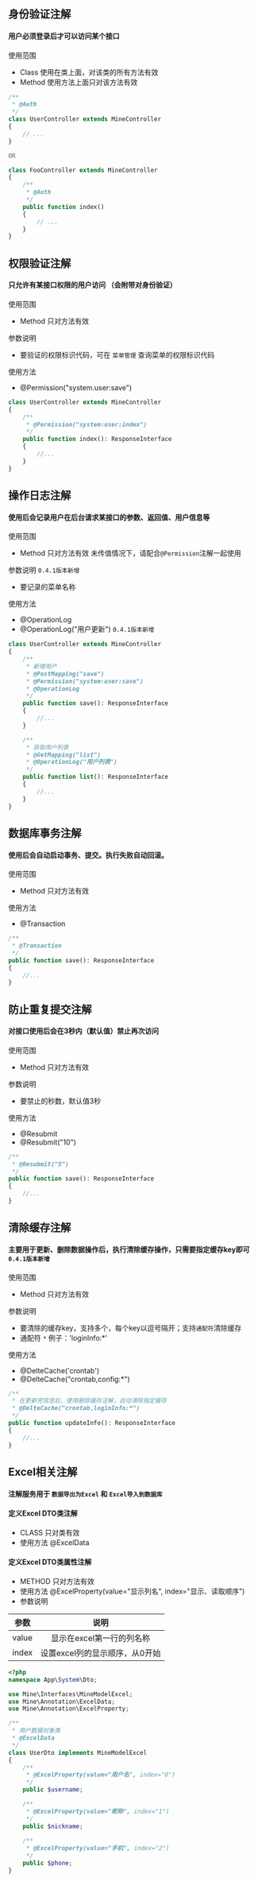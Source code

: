 ## 身份验证注解

#### 用户必须登录后才可以访问某个接口

使用范围
- Class   使用在类上面，对该类的所有方法有效
- Method  使用方法上面只对该方法有效

```php
/**
 * @Auth
 */
class UserController extends MineController
{
    // ...    
}

OR

class FooController extends MineController
{
    /**
     * @Auth
     */
    public function index()
    {
        // ...
    }
}
```

## 权限验证注解

#### 只允许有某接口权限的用户访问 （会附带对身份验证）

使用范围
- Method  只对方法有效

参数说明
- 要验证的权限标识代码，可在 `菜单管理` 查询菜单的权限标识代码

使用方法
- @Permission("system.user:save")

```php
class UserController extends MineController
{
    /**
     * @Permission("system:user:index")
     */
    public function index(): ResponseInterface
    {
        //...
    }
}
```

## 操作日志注解

#### 使用后会记录用户在后台请求某接口的参数、返回值、用户信息等

使用范围
- Method  只对方法有效 未传值情况下，请配合`@Permission`注解一起使用

参数说明 `0.4.1版本新增`
- 要记录的菜单名称

使用方法
- @OperationLog
- @OperationLog("用户更新")  `0.4.1版本新增`

```php
class UserController extends MineController
{
    /**
     * 新增用户
     * @PostMapping("save")
     * @Permission("system:user:save")
     * @OperationLog
     */
    public function save(): ResponseInterface
    {
        //...
    }

    /**
     * 获取用户列表
     * @GetMapping("list")
     * @OperationLog("用户列表")
     */
    public function list(): ResponseInterface
    {
        //...
    }
}
```


## 数据库事务注解

#### 使用后会自动启动事务、提交。执行失败自动回滚。

使用范围
- Method  只对方法有效

使用方法
- @Transaction

```php
/**
 * @Transaction
 */
public function save(): ResponseInterface
{
    //...
}
```


## 防止重复提交注解

#### 对接口使用后会在3秒内（默认值）禁止再次访问

使用范围
- Method  只对方法有效

参数说明
- 要禁止的秒数，默认值3秒

使用方法
- @Resubmit
- @Resubmit("10")

```php
/**
 * @Resubmit("5")
 */
public function save(): ResponseInterface
{
    //...
}
```

## 清除缓存注解

#### 主要用于更新、删除数据操作后，执行清除缓存操作，只需要指定缓存key即可 `0.4.1版本新增`

使用范围
- Method  只对方法有效

参数说明
- 要清除的缓存key，支持多个，每个key以逗号隔开；支持`通配符`清除缓存
- 通配符 `*` 例子：'loginInfo:*'

使用方法
- @DelteCache('crontab')
- @DelteCache("crontab,config:*")

```php
/**
 * 在更新完信息后，使用删除缓存注解，自动清除指定缓存
 * @DelteCache("crontab,loginInfo:*")
 */
public function updateInfo(): ResponseInterface
{
    //...
}
```

## Excel相关注解

#### 注解服务用于 `数据导出为Excel` 和 `Excel导入到数据库`

#### 定义Excel DTO类注解
- CLASS  只对类有效
- 使用方法 @ExcelData

#### 定义Excel DTO类属性注解
- METHOD  只对方法有效
- 使用方法 @ExcelProperty(value="显示列名", index="显示、读取顺序")
- 参数说明

| 参数           | 说明          |
| ------------- |:-------------:|
| value |显示在excel第一行的列名称|
| index |设置excel列的显示顺序，从0开始|

```php
<?php
namespace App\System\Dto;

use Mine\Interfaces\MineModelExcel;
use Mine\Annotation\ExcelData;
use Mine\Annotation\ExcelProperty;

/**
 * 用户数据对象类
 * @ExcelData
 */
class UserDto implements MineModelExcel
{
    /**
     * @ExcelProperty(value="用户名", index="0")
     */
    public $username;

    /**
     * @ExcelProperty(value="昵称", index="1")
     */
    public $nickname;
    
    /**
     * @ExcelProperty(value="手机", index="2")
     */
    public $phone;
}
```

